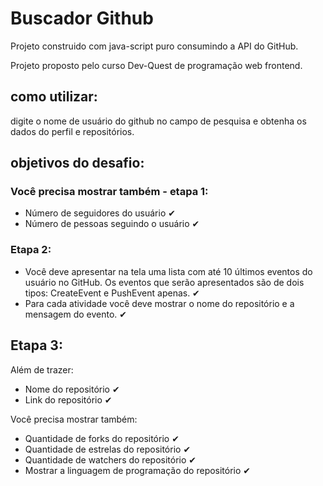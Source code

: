 # Buscador Github

Projeto construido com java-script puro consumindo a API  do GitHub.

Projeto proposto pelo curso Dev-Quest de programação web frontend.

## como utilizar: 
digite o nome de usuário do github no campo de pesquisa e obtenha os dados do perfil e repositórios.

## objetivos do desafio:
### Você precisa mostrar também - etapa 1:
- Número de seguidores do usuário ✔
- Número de pessoas seguindo o usuário ✔

### Etapa 2:
 - Você deve apresentar na tela uma lista com até 10 últimos eventos do usuário no GitHub. Os eventos que serão apresentados são de dois tipos: CreateEvent e PushEvent apenas. ✔
 - Para cada atividade você deve mostrar o nome do repositório e a mensagem do evento. ✔

 ## Etapa 3:
Além de trazer:
- Nome do repositório ✔
- Link do repositório ✔

Você precisa mostrar também:

- Quantidade de forks do repositório ✔
- Quantidade de estrelas do repositório ✔
- Quantidade de watchers do repositório ✔
- Mostrar a linguagem de programação do repositório ✔
 